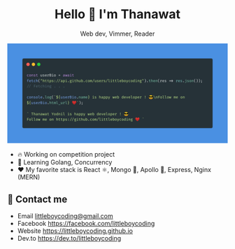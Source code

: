 <h1 align="center">Hello 👋 I'm Thanawat</h1>
<p align="center">Web dev, Vimmer, Reader</p>

![Cover](carbon%20%281%29.png)

- 🔥 Working on competition project
- 🚀 Learning Golang, Concurrency
- ❤️ My favorite stack is React ⚛️, Mongo 🐘, Apollo 🚀, Express, Nginx (MERN)

## 💬 Contact me
- Email littleboycoding@gmail.com  
- Facebook https://facebook.com/littleboycoding  
- Website https://littleboycoding.github.io  
- Dev.to https://dev.to/littleboycoding
